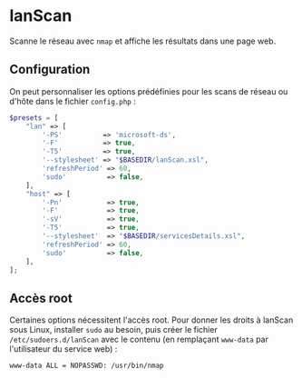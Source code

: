 # lanScan

Scanne le réseau avec `nmap` et affiche les résultats dans une page web.

## Configuration

On peut personnaliser les options prédéfinies pour les scans de réseau ou d'hôte dans le fichier `config.php` :
```php
$presets = [
    "lan" => [
        '-PS'          => 'microsoft-ds',
        '-F'           => true,
        '-T5'          => true,
        '--stylesheet' => "$BASEDIR/lanScan.xsl",
        'refreshPeriod' => 60,
        'sudo'          => false,
    ],
    "host" => [
        '-Pn'           => true,
        '-F'            => true,
        '-sV'           => true,
        '-T5'           => true,
        '--stylesheet'  => "$BASEDIR/servicesDetails.xsl",
        'refreshPeriod' => 60,
        'sudo'          => false,
    ],
];
```

## Accès root

Certaines options nécessitent l'accès root.
Pour donner les droits à lanScan sous Linux, installer `sudo` au besoin, puis créer le fichier `/etc/sudoers.d/lanScan` avec le contenu
(en remplaçant `www-data` par l'utilisateur du service web) :
```
www-data ALL = NOPASSWD: /usr/bin/nmap
````

